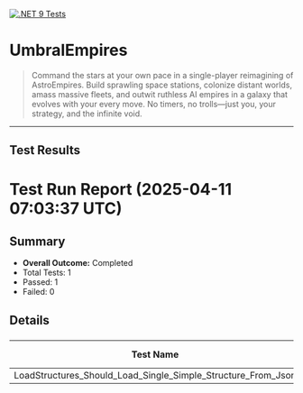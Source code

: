 [![.NET 9 Tests](https://github.com/jamesphenry/UmbralEmpires/actions/workflows/dotnet-desktop.yml/badge.svg)](https://github.com/jamesphenry/UmbralEmpires/actions/workflows/dotnet-desktop.yml)

# UmbralEmpires
>Command the stars at your own pace in a single-player reimagining of AstroEmpires. Build sprawling space stations, colonize distant worlds, amass massive fleets, and outwit ruthless AI empires in a galaxy that evolves with your every move. No timers, no trolls—just you, your strategy, and the infinite void.
---
## Test Results

<!-- TEST-RESULTS-START -->
# Test Run Report (2025-04-11 07:03:37 UTC)

## Summary
* **Overall Outcome:** Completed
* Total Tests: 1
* Passed: 1
* Failed: 0

## Details

### [](#)
| Test Name | Outcome | Duration (ms) | Error Message |
|-----------|---------|---------------|---------------|
| LoadStructures_Should_Load_Single_Simple_Structure_From_Json | Passed | 0 | - |

<!-- TEST-RESULTS-END -->

